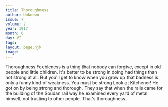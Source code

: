 ```yaml
---
title: Thoroughness
author: Unknown
issue: 7
volume: 2
year: 1917
month: 6
day: VI
tags:
layout: page.njk
image:
---
```

Thoroughness   Feebleness is a thing that nobody can forgive, except in old people and little children. It's better to be strong in doing had things than not strong at all. But you'll get to know when you grow up that badness is only a funny kind of weakness. You must be strong Look at Kitchener! He got on by being strong and thorough. They say that when the rails came for the building of the Soudan rail way he examined every yard of metal himself, not trusting to other people. That's thoroughness.   
